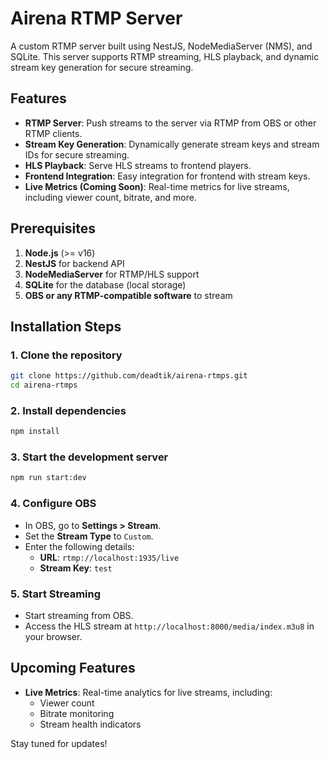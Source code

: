 # Airena RTMP Server

A custom RTMP server built using NestJS, NodeMediaServer (NMS), and SQLite. This server supports RTMP streaming, HLS playback, and dynamic stream key generation for secure streaming.

## Features

- **RTMP Server**: Push streams to the server via RTMP from OBS or other RTMP clients.
- **Stream Key Generation**: Dynamically generate stream keys and stream IDs for secure streaming.
- **HLS Playback**: Serve HLS streams to frontend players.
- **Frontend Integration**: Easy integration for frontend with stream keys.
- **Live Metrics (Coming Soon)**: Real-time metrics for live streams, including viewer count, bitrate, and more.

## Prerequisites

1. **Node.js** (>= v16)
2. **NestJS** for backend API
3. **NodeMediaServer** for RTMP/HLS support
4. **SQLite** for the database (local storage)
5. **OBS or any RTMP-compatible software** to stream

## Installation Steps

### 1. Clone the repository

```bash
git clone https://github.com/deadtik/airena-rtmps.git
cd airena-rtmps
```

### 2. Install dependencies

```bash
npm install
```

### 3. Start the development server

```bash
npm run start:dev
```

### 4. Configure OBS

- In OBS, go to **Settings > Stream**.
- Set the **Stream Type** to `Custom`.
- Enter the following details:
  - **URL**: `rtmp://localhost:1935/live`
  - **Stream Key**: `test`

### 5. Start Streaming

- Start streaming from OBS.
- Access the HLS stream at `http://localhost:8000/media/index.m3u8` in your browser.



## Upcoming Features

- **Live Metrics**: Real-time analytics for live streams, including:
  - Viewer count
  - Bitrate monitoring
  - Stream health indicators

Stay tuned for updates!

